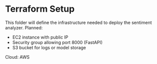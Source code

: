 # Terraform Setup

This folder will define the infrastructure needed to deploy the sentiment analyzer.
Planned:
- EC2 instance with public IP
- Security group allowing port 8000 (FastAPI)
- S3 bucket for logs or model storage

Cloud: AWS
